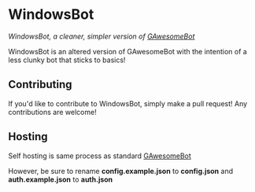 # WindowsBot

*WindowsBot, a cleaner, simpler version of [GAwesomeBot](https://bot.gilbertgobbels.xyz)*

WindowsBot is an altered version of GAwesomeBot with the intention of a less clunky bot that sticks to basics!

## Contributing
If you'd like to contribute to WindowsBot, simply make a pull request! Any contributions are welcome!

## Hosting
Self hosting is same process as standard [GAwesomeBot](https://github.com/GilbertGobbels/GAwesomeBot/wiki/Self-Hosting)

However, be sure to rename **config.example.json** to **config.json** and **auth.example.json** to **auth.json**